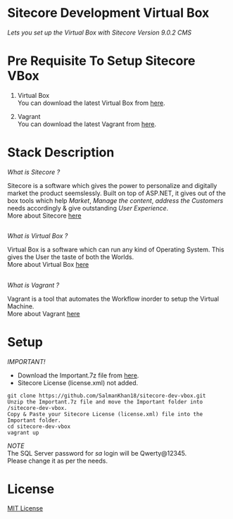 # Sitecore Development Virtual Box

_Lets you set up the Virtual Box with Sitecore Version 9.0.2 CMS_

# Pre Requisite To Setup Sitecore VBox

1. Virtual Box <br>
	You can download the latest Virtual Box from [here](https://www.virtualbox.org/wiki/Downloads).

2. Vagrant <br>
	You can download the latest Vagrant from [here](https://www.vagrantup.com/downloads.html).

# Stack Description

_What is Sitecore ?_

Sitecore is a software which gives the power to personalize and digitally market the product seemslessly. Built on top of ASP.NET, it gives out of the box tools which help *Market*, *Manage the content*, *address the Customers* needs accordingly & give outstanding *User Experience*. <br>
More about Sitecore [here](https://www.sitecore.com/)

##

_What is Virtual Box ?_

Virtual Box is a software which can run any kind of Operating System. This gives the User the taste of both the Worlds. <br>
More about Virtual Box [here](https://www.virtualbox.org/)

##

_What is Vagrant ?_

Vagrant is a tool that automates the Workflow inorder to setup the Virtual Machine. <br>
More about Vagrant [here](https://www.vagrantup.com/intro/index.html)


# Setup

_IMPORTANT!_
* Download the Important.7z file from [here](https://drive.google.com/file/d/182VECezWAe8aAqMIyMDHlDV-Z4O4MqLh/view?usp=drivesdk).
* Sitecore License (license.xml) not added.

```
git clone https://github.com/SalmanKhan18/sitecore-dev-vbox.git
Unzip the Important.7z file and move the Important folder into /sitecore-dev-vbox.
Copy & Paste your Sitecore License (license.xml) file into the Important folder.
cd sitecore-dev-vbox
vagrant up
```

_NOTE_<br>
The SQL Server password for *sa* login will be Qwerty@12345. <br>
Please change it as per the needs. 

# License

[MIT License](https://github.com/SalmanKhan18/sitecore-dev-vbox/blob/master/LICENSE)
